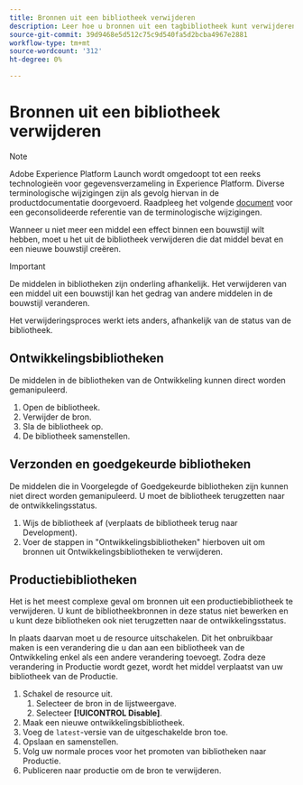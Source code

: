 ```yaml
---
title: Bronnen uit een bibliotheek verwijderen
description: Leer hoe u bronnen uit een tagbibliotheek kunt verwijderen.
source-git-commit: 39d9468e5d512c75c9d540fa5d2bcba4967e2881
workflow-type: tm+mt
source-wordcount: '312'
ht-degree: 0%

---
```


# Bronnen uit een bibliotheek verwijderen

>[!NOTE]
>
>Adobe Experience Platform Launch wordt omgedoopt tot een reeks technologieën voor gegevensverzameling in Experience Platform. Diverse terminologische wijzigingen zijn als gevolg hiervan in de productdocumentatie doorgevoerd. Raadpleeg het volgende [document](../../term-updates.md) voor een geconsolideerde referentie van de terminologische wijzigingen.

Wanneer u niet meer een middel een effect binnen een bouwstijl wilt hebben, moet u het uit de bibliotheek verwijderen die dat middel bevat en een nieuwe bouwstijl creëren.

>[!IMPORTANT]
>
>De middelen in bibliotheken zijn onderling afhankelijk. Het verwijderen van een middel uit een bouwstijl kan het gedrag van andere middelen in de bouwstijl veranderen.

Het verwijderingsproces werkt iets anders, afhankelijk van de status van de bibliotheek.

## Ontwikkelingsbibliotheken

De middelen in de bibliotheken van de Ontwikkeling kunnen direct worden gemanipuleerd.

1. Open de bibliotheek.
1. Verwijder de bron.
1. Sla de bibliotheek op.
1. De bibliotheek samenstellen.

## Verzonden en goedgekeurde bibliotheken

De middelen die in Voorgelegde of Goedgekeurde bibliotheken zijn kunnen niet direct worden gemanipuleerd. U moet de bibliotheek terugzetten naar de ontwikkelingsstatus.

1. Wijs de bibliotheek af (verplaats de bibliotheek terug naar Development).
1. Voer de stappen in &quot;Ontwikkelingsbibliotheken&quot; hierboven uit om bronnen uit Ontwikkelingsbibliotheken te verwijderen.

## Productiebibliotheken

Het is het meest complexe geval om bronnen uit een productiebibliotheek te verwijderen. U kunt de bibliotheekbronnen in deze status niet bewerken en u kunt deze bibliotheken ook niet terugzetten naar de ontwikkelingsstatus.

In plaats daarvan moet u de resource uitschakelen. Dit het onbruikbaar maken is een verandering die u dan aan een bibliotheek van de Ontwikkeling enkel als een andere verandering toevoegt. Zodra deze verandering in Productie wordt gezet, wordt het middel verplaatst van uw bibliotheek van de Productie.

1. Schakel de resource uit.
   1. Selecteer de bron in de lijstweergave.
   1. Selecteer **[!UICONTROL Disable]**.
1. Maak een nieuwe ontwikkelingsbibliotheek.
1. Voeg de `latest`-versie van de uitgeschakelde bron toe.
1. Opslaan en samenstellen.
1. Volg uw normale proces voor het promoten van bibliotheken naar Productie.
1. Publiceren naar productie om de bron te verwijderen.
